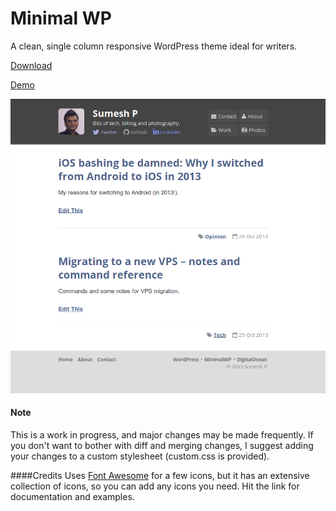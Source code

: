 # Minimal WP
A clean, single column responsive WordPress theme ideal for writers. 

[Download](https://github.com/sumeshpremraj/minimal-wp/archive/master.zip)

[Demo](http://sumeshp.com)

![Ghostwriter home page](https://github.com/sumeshpremraj/minimal-wp/blob/master/screenshot.png?raw=true)

#### Note
This is a work in progress, and major changes may be made frequently. If you don't want to bother with diff and merging changes, I suggest adding your changes to a custom stylesheet (custom.css is provided). 

####Credits
Uses [Font Awesome](http://fortawesome.github.io/Font-Awesome/) for a few icons, but it has an extensive collection of icons, so you can add any icons you need. Hit the link for documentation and examples.